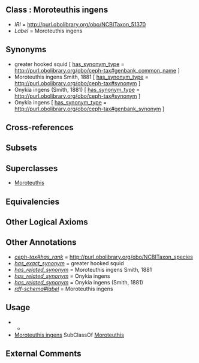 
## Class : Moroteuthis ingens

 * *IRI* = http://purl.obolibrary.org/obo/NCBITaxon_51370
 * *Label* = Moroteuthis ingens

## Synonyms

 * greater hooked squid [ [has_synonym_type](../../pe/oboInOwl#hasSynonymType.md) = http://purl.obolibrary.org/obo/ceph-tax#genbank_common_name ]
 * Moroteuthis ingens Smith, 1881 [ [has_synonym_type](../../pe/oboInOwl#hasSynonymType.md) = http://purl.obolibrary.org/obo/ceph-tax#synonym ]
 * Onykia ingens (Smith, 1881) [ [has_synonym_type](../../pe/oboInOwl#hasSynonymType.md) = http://purl.obolibrary.org/obo/ceph-tax#synonym ]
 * Onykia ingens [ [has_synonym_type](../../pe/oboInOwl#hasSynonymType.md) = http://purl.obolibrary.org/obo/ceph-tax#genbank_synonym ]

## Cross-references


## Subsets


## Superclasses

 * [Moroteuthis](../../NCBITaxon/66/NCBITaxon_34566.md)

## Equivalencies


## Other Logical Axioms


## Other Annotations

 * *[ceph-tax#has_rank](../../ceph-tax#has/nk/ceph-tax#has_rank.md)* = http://purl.obolibrary.org/obo/NCBITaxon_species
 * *[has_exact_synonym](../../ym/oboInOwl#hasExactSynonym.md)* = greater hooked squid
 * *[has_related_synonym](../../ym/oboInOwl#hasRelatedSynonym.md)* = Moroteuthis ingens Smith, 1881
 * *[has_related_synonym](../../ym/oboInOwl#hasRelatedSynonym.md)* = Onykia ingens
 * *[has_related_synonym](../../ym/oboInOwl#hasRelatedSynonym.md)* = Onykia ingens (Smith, 1881)
 * *[rdf-schema#label](../../el/rdf-schema#label.md)* = Moroteuthis ingens

## Usage

 * -
 * [Moroteuthis ingens](../../NCBITaxon/70/NCBITaxon_51370.md) SubClassOf [Moroteuthis](../../NCBITaxon/66/NCBITaxon_34566.md)

## External Comments

